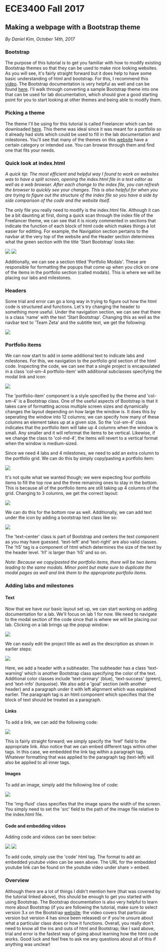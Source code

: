 # ECE3400 Fall 2017
## Making a webpage with a Bootstrap theme

*By Daniel Kim, October 14th, 2017*

### Bootstrap
The purpose of this tutorial is to get you familiar with how to modify existing Bootstrap themes so that they can be used to make nice looking websites. As you will see, it's fairly straight forward but it does help to have some basic understanding of html and bootstrap. For this, I recommend this [video](https://www.youtube.com/watch?v=5GcQtLDGXy8). The Bootstrap documentation is very helpful as well and can be found [here](https://getbootstrap.com/docs/3.3/components/). I'll walk through converting a sample Bootstrap theme into one that can be used for lab documentation, which should give a good starting point for you to start looking at other themes and being able to modify them.

### Picking a theme
The theme I'll be using for this tutorial is called Freelancer which can be downloaded [here](https://startbootstrap.com/template-overviews/freelancer/). This theme was ideal since it was meant for a portfolio so it already had slots which could be used to fill in the lab documentation and milestones. You'll see that many of the themes on this [website](https://startbootstrap.com/template-categories/all/) have a certain category or intended use. You can browse through them and find one that fits your needs. 

### Quick look at index.html
*A quick tip: The most efficient and helpful way I found to work on websites was to have a split screen, opening the index.html file in a text editor as well as a web browser. After each change to the index file, you can refresh the browser to quickly see your changes. This is also helpful for when you are trying to figure out the structure of the index file so you have a side by side comparison of the code and the website itself.*

The only file you really need to modify is the index.html file. Although it can be a bit daunting at first, doing a quick scan through the index file of the Freelancer theme, we can see that it is nicely commented in sections that indicate the function of each block of html code which makes things a lot easier for editting. For example, the Navigation section pertains to the navbar at the very top of the website and the Header section determines what the green section with the title 'Start Bootstrap' looks like:

<img src="quicklook-navbar.png" />


<img src="quicklook-header.png"/>

Additionally, we can see a section titled 'Portfolio Modals'. These are responsible for formatting the popups that come up when you click on one of the items in the portfolio section (called modals). This is where we will be placing our labs and milestones. 

### Headers
Some trial and error can go a long way in trying to figure out how the html code is structured and functions. Let's try changing the header to something more useful. Under the navigation section, we can see that there is a class 'name' with the text 'Start Bootstrap'. Changing this as well as the navbar text to 'Team Zeta' and the subtitle text, we get the following: 

<img src="modifying-text.png" />


### Portfolio items
We can now start to add in some additional text to indicate labs and milestones. For this, we navigation to the portfolio grid section of the html code. Inspecting the code, we can see that a single project is encapsulated in a class 'col-sm-4 portfolio-item' with additional subclasses specifying the modal link and icon:

<img src="modifying-portfolio.png" />


The 'portfolio-item' component is a style specified by the theme and 'col-sm-4' is a Bootstrap class. One of the useful aspects of Bootstrap is that it takes care of formatting across multiple screen sizes and dynamically changes the layout depending on how large the window is. It does this by seperating the window into 12 columns; we can specify how many of these columns an element takes up at a given size. So the 'col-sm-4' class indicates that the portfolio item will take up 4 columns when the window is small. Any smaller and it will reformat the items to be vertical. Likewise, if we change the class to 'col-md-4', the items will revert to a vertical format when the window is medium-sized.

Since we need 4 labs and 4 milestones, we need to add an extra column to the portfolio grid. We can do this by simply copy/pasting a portfolio item: 

<img src="modifying-portfolio-cols.png" />


It's not quite what we wanted though; we were expecting four portfolio items to fill the top row and the three remaining ones to stay in the bottom. This is because all of the portfolio items are still taking up 4 columns of the grid. Changing to 3 columns, we get the correct layout: 

<img src="modifying-portfolio-cols-correct.png" />


We can do this for the bottom row as well. Additionally, we can add text under the icon by adding a bootstrap text class like so: 

<img src="modifying-portfolio-text.png" />


The 'text-center' class is part of Bootstrap and centers the text component as you may have guessed. 'text-left' and 'text-right' are also valid classes. The 'h5' tag is a component of html which determines the size of the text by the header level. 'h1' is larger than 'h5' and so on. 

*Note: Because we copy/pasted the portfolio items, there will be two items leading to the same modals. Minor point but make sure to duplicate the modal pages as well and link them to the appropriate portfolio items.*


### Adding labs and milestones
#### Text
Now that we have our basic layout set up, we can start working on adding documentation for a lab. We'll focus on lab 1 for now. We need to navigate to the modal section of the code since that is where we will be placing our lab. Clicking on a lab brings up the popup window: 

<img src="lab-modal.png" />


We can easily edit the project title as well as the description as shown in earlier steps: 

<img src="lab-text.png" />


Here, we add a header with a subheader. The subheader has a class 'text-warning' which is another Bootstrap class specifying the color of the text. Additional color classes include 'text-primary' (blue), 'text-success' (green), and 'text-info' (turquoise). We also add a 'goal' section (with another header) and a paragraph under it with left alignment which was explained earlier. The paragraph tag is an html component which specifies that the block of text should be treated as a paragraph. 

#### Links
To add a link, we can add the following code: 

<img src="lab-link.png" />


This is fairly straight forward; we simply specify the 'href' field to the appropriate link. Also notice that we can embed different tags within other tags. In this case, we embedded the link tag within a paragraph tag. Whatever formatting that was applied to the paragraph tag (text-left) will also be applied to all inner tags. 

#### Images
To add an image, simply add the following line of code: 

<img src="lab-image.png" />


The 'img-fluid' class specifies that the image spans the width of the screen. You simply need to set the 'src' field to the path of the image file relative to the index.html file. 

#### Code and embedding videos
Adding code and videos can be seen below: 

<img src="lab-code.png" />


<img src="lab-video.png" />


To add code, simply use the 'code' html tag. The format to add an embedded youtube video can be seen above. The URL for the embedded youtube link can be found on the youtube video under share > embed. 

### Overview
Although there are a lot of things I didn't mention here (that was covered by the tutorial linked above), this should be enough to get you started with using Bootstrap. The Bootstrap documentation is also very helpful to learn more about Bootstrap (if you are following the tutorial, make sure to select version 3.x on the Bootstrap [website](http://getbootstrap.com/); the video covers that particular version but version 4 has since been released) or if you're unsure about what a particular class does or how it functions. Overall, you really don't need to know all the ins and outs of html and Bootstrap; like I said above, trial and error is the fastest way of going about learning how the html code works. Good luck and feel free to ask me any questions about all of this if anything was unclear! 
